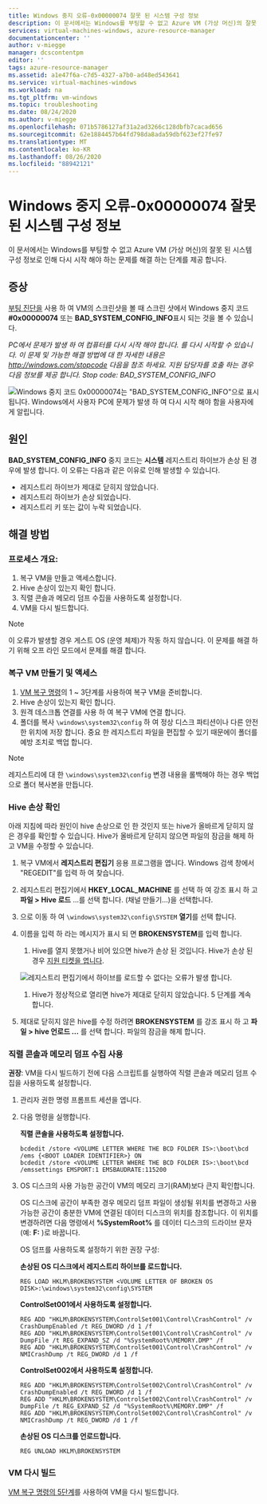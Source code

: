 ```yaml
---
title: Windows 중지 오류-0x00000074 잘못 된 시스템 구성 정보
description: 이 문서에서는 Windows를 부팅할 수 없고 Azure VM (가상 머신)의 잘못 된 시스템 구성 정보로 인해 다시 시작 해야 하는 문제를 해결 하는 단계를 제공 합니다.
services: virtual-machines-windows, azure-resource-manager
documentationcenter: ''
author: v-miegge
manager: dcscontentpm
editor: ''
tags: azure-resource-manager
ms.assetid: a1e47f6a-c7d5-4327-a7b0-ad48ed543641
ms.service: virtual-machines-windows
ms.workload: na
ms.tgt_pltfrm: vm-windows
ms.topic: troubleshooting
ms.date: 08/24/2020
ms.author: v-miegge
ms.openlocfilehash: 071b5786127af31a2ad3266c128dbfb7cacad656
ms.sourcegitcommit: 62e1884457b64fd798da8ada59dbf623ef27fe97
ms.translationtype: MT
ms.contentlocale: ko-KR
ms.lasthandoff: 08/26/2020
ms.locfileid: "88942121"
---
```

# <a name="windows-stop-error---0x00000074-bad-system-config-info"></a>Windows 중지 오류-0x00000074 잘못 된 시스템 구성 정보

이 문서에서는 Windows를 부팅할 수 없고 Azure VM (가상 머신)의 잘못 된 시스템 구성 정보로 인해 다시 시작 해야 하는 문제를 해결 하는 단계를 제공 합니다.

## <a name="symptom"></a>증상

[부팅 진단을](https://docs.microsoft.com/azure/virtual-machines/troubleshooting/boot-diagnostics) 사용 하 여 VM의 스크린샷을 볼 때 스크린 샷에서 Windows 중지 코드 **#0x00000074** 또는 **BAD_SYSTEM_CONFIG_INFO**표시 되는 것을 볼 수 있습니다.

*PC에서 문제가 발생 하 여 컴퓨터를 다시 시작 해야 합니다. 를 다시 시작할 수 있습니다.* 
 *이 문제 및 가능한 해결 방법에 대 한 자세한 내용은 http://windows.com/stopcode 다음을 참조 하세요.* 
 *지원 담당자를 호출 하는 경우 다음 정보를 제공 합니다.* 
 *Stop code: BAD_SYSTEM_CONFIG_INFO*

  ![Windows 중지 코드 0x00000074는 "BAD_SYSTEM_CONFIG_INFO"으로 표시 됩니다. Windows에서 사용자 PC에 문제가 발생 하 여 다시 시작 해야 함을 사용자에 게 알립니다.](./media/windows-stop-error-bad-system-config-info/1.png)

## <a name="cause"></a>원인

**BAD_SYSTEM_CONFIG_INFO** 중지 코드는 **시스템** 레지스트리 하이브가 손상 된 경우에 발생 합니다. 이 오류는 다음과 같은 이유로 인해 발생할 수 있습니다.

- 레지스트리 하이브가 제대로 닫히지 않았습니다.
- 레지스트리 하이브가 손상 되었습니다.
- 레지스트리 키 또는 값이 누락 되었습니다.

## <a name="solution"></a>해결 방법

### <a name="process-overview"></a>프로세스 개요:

1. 복구 VM을 만들고 액세스합니다.
1. Hive 손상이 있는지 확인 합니다.
1. 직렬 콘솔과 메모리 덤프 수집을 사용하도록 설정합니다.
1. VM을 다시 빌드합니다.

> [!NOTE]
> 이 오류가 발생할 경우 게스트 OS (운영 체제)가 작동 하지 않습니다. 이 문제를 해결 하기 위해 오프 라인 모드에서 문제를 해결 합니다.

### <a name="create-and-access-a-repair-vm"></a>복구 VM 만들기 및 액세스

1. [VM 복구 명령](https://docs.microsoft.com/azure/virtual-machines/troubleshooting/repair-windows-vm-using-azure-virtual-machine-repair-commands)의 1 ~ 3단계를 사용하여 복구 VM을 준비합니다.
1. Hive 손상이 있는지 확인 합니다.
1. 원격 데스크톱 연결를 사용 하 여 복구 VM에 연결 합니다.
1. 폴더를 복사 `\windows\system32\config` 하 여 정상 디스크 파티션이나 다른 안전한 위치에 저장 합니다. 중요 한 레지스트리 파일을 편집할 수 있기 때문에이 폴더를 예방 조치로 백업 합니다.

> [!NOTE]
> 레지스트리에 대 한 `\windows\system32\config` 변경 내용을 롤백해야 하는 경우 백업으로 폴더 복사본을 만듭니다.

### <a name="check-for-hive-corruption"></a>Hive 손상 확인

아래 지침에 따라 원인이 hive 손상으로 인 한 것인지 또는 hive가 올바르게 닫히지 않은 경우를 확인할 수 있습니다. Hive가 올바르게 닫히지 않으면 파일의 잠금을 해제 하 고 VM을 수정할 수 있습니다.

1. 복구 VM에서 **레지스트리 편집기** 응용 프로그램을 엽니다. Windows 검색 창에서 "REGEDIT"를 입력 하 여 찾습니다.
1. 레지스트리 편집기에서 **HKEY_LOCAL_MACHINE** 를 선택 하 여 강조 표시 하 고 **파일 > Hive 로드** ...를 선택 합니다. (채널 만들기...)을 선택합니다.
1. 으로 이동 하 여 `\windows\system32\config\SYSTEM` **열기**를 선택 합니다.
1. 이름을 입력 하 라는 메시지가 표시 되 면 **BROKENSYSTEM**를 입력 합니다.

   1. Hive를 열지 못했거나 비어 있으면 hive가 손상 된 것입니다. Hive가 손상 된 경우 [지원 티켓을 엽니다](https://portal.azure.com/?#blade/Microsoft_Azure_Support/HelpAndSupportBlade).

     ![레지스트리 편집기에서 하이브를 로드할 수 없다는 오류가 발생 합니다.](./media/windows-stop-error-bad-system-config-info/2.png)

   1. Hive가 정상적으로 열리면 hive가 제대로 닫히지 않았습니다. 5 단계를 계속 합니다.

1. 제대로 닫히지 않은 hive를 수정 하려면 **BROKENSYSTEM** 를 강조 표시 하 고 **파일 > hive 언로드 ...** 를 선택 합니다. 파일의 잠금을 해제 합니다.

### <a name="enable-the-serial-console-and-memory-dump-collection"></a>직렬 콘솔과 메모리 덤프 수집 사용

**권장**: VM을 다시 빌드하기 전에 다음 스크립트를 실행하여 직렬 콘솔과 메모리 덤프 수집을 사용하도록 설정합니다.

1. 관리자 권한 명령 프롬프트 세션을 엽니다.
1. 다음 명령을 실행합니다.

   **직렬 콘솔을 사용하도록 설정합니다.**
   
   ```
   bcdedit /store <VOLUME LETTER WHERE THE BCD FOLDER IS>:\boot\bcd /ems {<BOOT LOADER IDENTIFIER>} ON 
   bcdedit /store <VOLUME LETTER WHERE THE BCD FOLDER IS>:\boot\bcd /emssettings EMSPORT:1 EMSBAUDRATE:115200
   ```

1. OS 디스크의 사용 가능한 공간이 VM의 메모리 크기(RAM)보다 큰지 확인합니다.

   OS 디스크에 공간이 부족한 경우 메모리 덤프 파일이 생성될 위치를 변경하고 사용 가능한 공간이 충분한 VM에 연결된 데이터 디스크의 위치를 참조합니다. 이 위치를 변경하려면 다음 명령에서 **%SystemRoot%** 를 데이터 디스크의 드라이브 문자(예: **F:** )로 바꿉니다.

   OS 덤프를 사용하도록 설정하기 위한 권장 구성:

   **손상된 OS 디스크에서 레지스트리 하이브를 로드합니다.**

   ```
   REG LOAD HKLM\BROKENSYSTEM <VOLUME LETTER OF BROKEN OS DISK>:\windows\system32\config\SYSTEM
   ```

   **ControlSet001에서 사용하도록 설정합니다.**

   ```
   REG ADD "HKLM\BROKENSYSTEM\ControlSet001\Control\CrashControl" /v CrashDumpEnabled /t REG_DWORD /d 1 /f 
   REG ADD "HKLM\BROKENSYSTEM\ControlSet001\Control\CrashControl" /v DumpFile /t REG_EXPAND_SZ /d "%SystemRoot%\MEMORY.DMP" /f 
   REG ADD "HKLM\BROKENSYSTEM\ControlSet001\Control\CrashControl" /v NMICrashDump /t REG_DWORD /d 1 /f 
   ```

   **ControlSet002에서 사용하도록 설정합니다.**

   ```
   REG ADD "HKLM\BROKENSYSTEM\ControlSet002\Control\CrashControl" /v CrashDumpEnabled /t REG_DWORD /d 1 /f 
   REG ADD "HKLM\BROKENSYSTEM\ControlSet002\Control\CrashControl" /v DumpFile /t REG_EXPAND_SZ /d "%SystemRoot%\MEMORY.DMP" /f 
   REG ADD "HKLM\BROKENSYSTEM\ControlSet002\Control\CrashControl" /v NMICrashDump /t REG_DWORD /d 1 /f 
   ```

   **손상된 OS 디스크를 언로드합니다.**

   ```
   REG UNLOAD HKLM\BROKENSYSTEM
   ```
   
### <a name="rebuild-the-vm"></a>VM 다시 빌드

[VM 복구 명령의 5단계](https://docs.microsoft.com/azure/virtual-machines/troubleshooting/repair-windows-vm-using-azure-virtual-machine-repair-commands#repair-process-example)를 사용하여 VM을 다시 빌드합니다.
